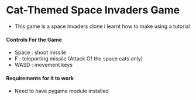 # Cat-Themed Space Invaders Game
- This game is a space invaders clone i learnt how to make using a tutorial

#### Controls For the Game
- Space : shoot missile
- F : teleporting missile (Attack Of the space cats only)
- WASD : movement keys

#### Requirements for it to work
- Need to have pygame module installed
